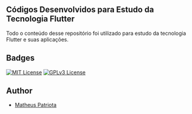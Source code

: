 
## Códigos Desenvolvidos para Estudo da Tecnologia Flutter

Todo o conteúdo desse repositório foi utilizado para estudo da tecnologia Flutter e suas aplicações.

  
## Badges



[![MIT License](https://img.shields.io/github/followers/matheuspatriota?style=social)](https://github.com/matheuspatriota)
[![GPLv3 License](https://img.shields.io/badge/License-GPL%20v3-yellow.svg)](https://opensource.org/licenses/)


  
## Author

- [Matheus Patriota](https://www.github.com/MatheusPatriota)

  